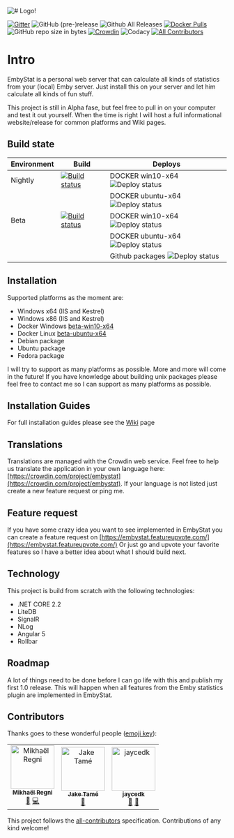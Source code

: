 ![# Logo!](https://github.com/mregni/EmbyStat/blob/master/EmbyStat.Web/ClientApp/src/assets/images/logo_color.png?raw=true)

[![Gitter](https://img.shields.io/gitter/room/embystat/EmbyStat.js.svg)](https://gitter.im/EmbyStat/Lobby)
![GitHub (pre-)release](https://img.shields.io/github/release/mregni/embystat/all.svg)
![Github All Releases](https://img.shields.io/github/downloads/mregni/embystat/total.svg)
[![Docker Pulls](https://img.shields.io/docker/pulls/uping/embystat.svg)](https://hub.docker.com/r/uping/embystat/)
![GitHub repo size in bytes](https://img.shields.io/github/repo-size/mregni/embystat.svg)
[![Crowdin](https://d322cqt584bo4o.cloudfront.net/embystat/localized.svg)](https://crowdin.com/project/embystat)
![Codacy](https://api.codacy.com/project/badge/Grade/92431e9931574cf2a663242fde86c47f)
[![All Contributors](https://img.shields.io/badge/all_contributors-3-orange.svg?style=flat-square)](#contributors)

# Intro

EmbyStat is a personal web server that can calculate all kinds of statistics from your (local) Emby server. Just install this on your server and let him calculate all kinds of fun stuff.

This project is still in Alpha fase, but feel free to pull in on your computer and test it out yourself. When the time is right I will host a full informational website/release for common platforms and Wiki pages.

## Build state

| Environment  | Build  | Deploys |
|---|---|---|
| Nightly  | [![Build status](https://dev.azure.com/uping-be/EmbyStat/_apis/build/status/DEV)](https://dev.azure.com/uping-be/EmbyStat/_build/latest?definitionId=2)  | DOCKER win10-x64 ![Deploy status](https://vsrm.dev.azure.com/uping-be/_apis/public/Release/badge/60c279c7-80b3-445f-8d2e-45e07778a9e6/1/1) |
| | |DOCKER ubuntu-x64 ![Deploy status](https://vsrm.dev.azure.com/uping-be/_apis/public/Release/badge/60c279c7-80b3-445f-8d2e-45e07778a9e6/1/2) |
| Beta | [![Build status](https://dev.azure.com/uping-be/EmbyStat/_apis/build/status/BETA)](https://dev.azure.com/uping-be/EmbyStat/_build/latest?definitionId=6) | DOCKER win10-x64 ![Deploy status](https://vsrm.dev.azure.com/uping-be/_apis/public/Release/badge/60c279c7-80b3-445f-8d2e-45e07778a9e6/2/3)
| | | DOCKER ubuntu-x64 ![Deploy status](https://vsrm.dev.azure.com/uping-be/_apis/public/Release/badge/60c279c7-80b3-445f-8d2e-45e07778a9e6/2/4) |
| | | Github packages ![Deploy status](https://vsrm.dev.azure.com/uping-be/_apis/public/Release/badge/60c279c7-80b3-445f-8d2e-45e07778a9e6/2/5)

## Installation

Supported platforms as the moment are:

* Windows x64 (IIS and Kestrel)
* Windows x86 (IIS and Kestrel)
* Docker Windows [beta-win10-x64](https://hub.docker.com/r/uping/embystat/)
* Docker Linux [beta-ubuntu-x64](https://hub.docker.com/r/uping/embystat/)
* Debian package
* Ubuntu package
* Fedora package

I will try to support as many platforms as possible. More and more will come in the future!
If you have knowledge about building unix packages please feel free to contact me so I can support as many platforms as possible.

## Installation Guides

For full installation guides please see the [Wiki](https://github.com/mregni/EmbyStat/wiki) page

## Translations

Translations are managed with the Crowdin web service. Feel free to help us translate the application in your own language here: [https://crowdin.com/project/embystat](https://crowdin.com/project/embystat). If your language is not listed just create a new feature request or ping me.

## Feature request

If you have some crazy idea you want to see implemented in EmbyStat you can create a feature request  on [https://embystat.featureupvote.com/](https://embystat.featureupvote.com/)
Or just go and upvote your favorite features so I have a better idea about what I should build next.

## Technology

This project is build from scratch with the following technologies:

* .NET CORE 2.2
* LiteDB
* SignalR
* NLog
* Angular 5
* Rollbar

## Roadmap

A lot of things need to be done before I can go life with this and publish my first 1.0 release. This will happen when all features from the Emby statistics plugin are implemented in EmbyStat.

## Contributors

Thanks goes to these wonderful people ([emoji key](https://allcontributors.org/docs/en/emoji-key)):

<!-- ALL-CONTRIBUTORS-LIST:START - Do not remove or modify this section -->
<!-- prettier-ignore -->
<table>
  <tr>
    <td align="center"><a href="http://uping.be"><img src="https://avatars3.githubusercontent.com/u/22617019?v=4" width="100px;" alt="Mikhaël Regni"/><br /><sub><b>Mikhaël Regni</b></sub></a><br /><a href="#projectManagement-mregni" title="Project Management">📆</a> <a href="https://github.com/mregni/EmbyStat/commits?author=mregni" title="Code">💻</a></td>
    <td align="center"><a href="https://github.com/jaketame"><img src="https://avatars0.githubusercontent.com/u/1787973?v=4" width="100px;" alt="Jake Tamé"/><br /><sub><b>Jake Tamé</b></sub></a><br /><a href="#question-jaketame" title="Answering Questions">💬</a></td>
    <td align="center"><a href="https://github.com/jaycedk"><img src="https://avatars3.githubusercontent.com/u/17232146?v=4" width="100px;" alt="jaycedk"/><br /><sub><b>jaycedk</b></sub></a><br /><a href="#userTesting-jaycedk" title="User Testing">📓</a> <a href="https://github.com/mregni/EmbyStat/issues?q=author%3Ajaycedk" title="Bug reports">🐛</a></td>
  </tr>
</table>

<!-- ALL-CONTRIBUTORS-LIST:END -->

This project follows the [all-contributors](https://github.com/all-contributors/all-contributors) specification. Contributions of any kind welcome!
